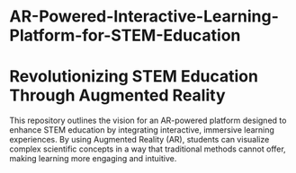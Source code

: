 # AR-Powered-Interactive-Learning-Platform-for-STEM-Education
# Revolutionizing STEM Education Through Augmented Reality
This repository outlines the vision for an AR-powered platform designed to enhance STEM education by integrating interactive, immersive learning experiences. By using Augmented Reality (AR), students can visualize complex scientific concepts in a way that traditional methods cannot offer, making learning more engaging and intuitive.
